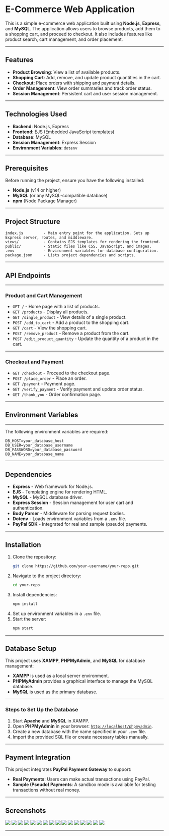 # E-Commerce Web Application

This is a simple e-commerce web application built using **Node.js**, **Express**, and **MySQL**. The application allows users to browse products, add them to a shopping cart, and proceed to checkout. It also includes features like product search, cart management, and order placement.

---

## Features

- **Product Browsing**: View a list of available products.
- **Shopping Cart**: Add, remove, and update product quantities in the cart.
- **Checkout**: Place orders with shipping and payment details.
- **Order Management**: View order summaries and track order status.
- **Session Management**: Persistent cart and user session management.

---

## Technologies Used

- **Backend**: Node.js, Express
- **Frontend**: EJS (Embedded JavaScript templates)
- **Database**: MySQL
- **Session Management**: Express Session
- **Environment Variables**: `dotenv`

---

## Prerequisites

Before running the project, ensure you have the following installed:

- **Node.js** (v14 or higher)
- **MySQL** (or any MySQL-compatible database)
- **npm** (Node Package Manager)

---

## Project Structure

```
index.js         - Main entry point for the application. Sets up Express server, routes, and middleware.
views/           - Contains EJS templates for rendering the frontend.
public/          - Static files like CSS, JavaScript, and images.
.env             - Environment variables for database configuration.
package.json     - Lists project dependencies and scripts.
```
---

## API Endpoints

---

### Product and Cart Management
- `GET /` - Home page with a list of products.
- `GET /products` - Display all products.
- `GET /single_product` - View details of a single product.
- `POST /add_to_cart` - Add a product to the shopping cart.
- `GET /cart` - View the shopping cart.
- `POST /remove_product` - Remove a product from the cart.
- `POST /edit_product_quantity` - Update the quantity of a product in the cart.

---

### Checkout and Payment
- `GET /checkout` - Proceed to the checkout page.
- `POST /place_order` - Place an order.
- `GET /payment` - Payment page.
- `GET /verify_payment` - Verify payment and update order status.
- `GET /thank_you` - Order confirmation page.

---

## Environment Variables

---
The following environment variables are required:

```
DB_HOST=your_database_host
DB_USER=your_database_username
DB_PASSWORD=your_database_password
DB_NAME=your_database_name
```
---

## Dependencies

- **Express** - Web framework for Node.js.
- **EJS** - Templating engine for rendering HTML.
- **MySQL** - MySQL database driver.
- **Express Session** - Session management for user cart and authentication.
- **Body Parser** - Middleware for parsing request bodies.
- **Dotenv** - Loads environment variables from a `.env` file.
- **PayPal SDK** - Integrated for real and sample (pseudo) payments.

---

## Installation

1. Clone the repository:
   ```sh
   git clone https://github.com/your-username/your-repo.git
   ```
2. Navigate to the project directory:
   ```sh
   cd your-repo
   ```
3. Install dependencies:
   ```sh
   npm install
   ```
4. Set up environment variables in a `.env` file.
5. Start the server:
   ```sh
   npm start
   ```
---

## Database Setup

This project uses **XAMPP**, **PHPMyAdmin**, and **MySQL** for database management:

- **XAMPP** is used as a local server environment.
- **PHPMyAdmin** provides a graphical interface to manage the MySQL database.
- **MySQL** is used as the primary database.

---
### Steps to Set Up the Database

1. Start **Apache** and **MySQL** in XAMPP.
2. Open **PHPMyAdmin** in your browser: [`http://localhost/phpmyadmin`](http://localhost/phpmyadmin).
3. Create a new database with the name specified in your `.env` file.
4. Import the provided SQL file or create necessary tables manually.

---

## Payment Integration

This project integrates **PayPal Payment Gateway** to support:
- **Real Payments**: Users can make actual transactions using PayPal.
- **Sample (Pseudo) Payments**: A sandbox mode is available for testing transactions without real money.

---

## Screenshots
![](screenshots/1.png)
![](screenshots/2.png)
![](screenshots/3.png)
![](screenshots/4.png)
![](screenshots/5.png)
![](screenshots/6.png)
![](screenshots/7.png)
![](screenshots/8.png)
![](screenshots/9.png)
![](screenshots/10.png)
![](screenshots/11.png)
![](screenshots/DB-1.png)
![](screenshots/DB-2.png)
![](screenshots/DB-3.png)
![](screenshots/DB-4.png)
![](screenshots/DB-5.png)


---


